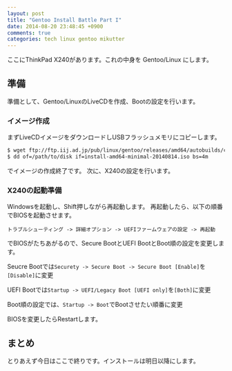 ```yaml
---
layout: post
title: "Gentoo Install Battle Part I"
date: 2014-08-20 23:48:45 +0900
comments: true
categories: tech linux gentoo mikutter
---
```


ここにThinkPad X240があります。これの中身を Gentoo/Linux にします。

## 準備

準備として、Gentoo/LinuxのLiveCDを作成、Bootの設定を行います。


### イメージ作成
まずLiveCDイメージをダウンロードしUSBフラッシュメモリにコピーします。

```sh
$ wget ftp://ftp.iij.ad.jp/pub/linux/gentoo/releases/amd64/autobuilds/current-iso/install-amd64-minimal-20140814.iso
$ dd of=/path/to/disk if=install-amd64-minimal-20140814.iso bs=4m
```

でイメージの作成終了です。
次に、X240の設定を行います。

### X240の起動準備
Windowsを起動し、Shift押しながら再起動します。
再起動したら、以下の順番でBIOSを起動させます。

```
トラブルシューティング -> 詳細オプション -> UEFIファームウェアの設定 -> 再起動
```

でBIOSがたちあがるので、Secure BootとUEFI BootとBoot順の設定を変更します。

Seucre Bootでは`Securety -> Secure Boot -> Secure Boot [Enable]`を`[Disable]`に変更

UEFI Bootでは`Startup -> UEFI/Legacy Boot [UEFI only]`を`[Both]`に変更

Boot順の設定では、`Startup -> Boot`でBootさせたい順番に変更

BIOSを変更したらRestartします。

## まとめ

とりあえず今日はここで終りです。インストールは明日以降にします。
